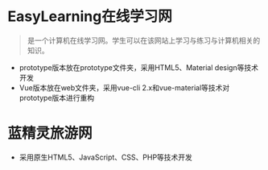 # EasyLearning在线学习网

> 是一个计算机在线学习网。学生可以在该网站上学习与练习与计算机相关的知识。

- prototype版本放在prototype文件夹，采用HTML5、Material design等技术开发
- Vue版本放在web文件夹，采用vue-cli 2.x和vue-material等技术对prototype版本进行重构

# 蓝精灵旅游网

- 采用原生HTML5、JavaScript、CSS、PHP等技术开发